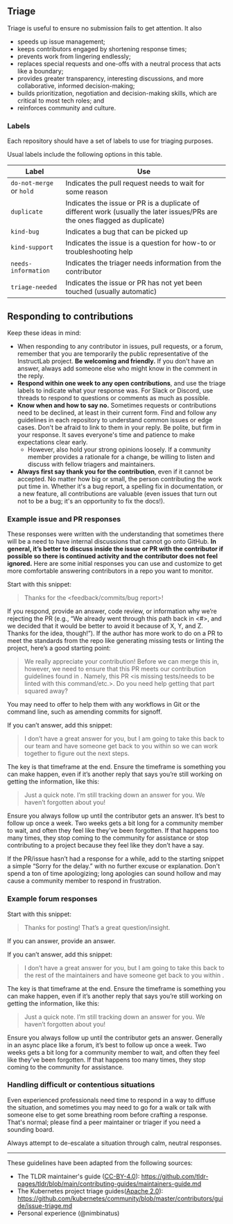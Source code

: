 ## Triage

Triage is useful to ensure no submission fails to get attention. It also

- speeds up issue management;
- keeps contributors engaged by shortening response times;
- prevents work from lingering endlessly;
- replaces special requests and one-offs with a neutral process that acts like a boundary;
- provides greater transparency, interesting discussions, and more collaborative, informed decision-making;
- builds prioritization, negotiation and decision-making skills, which are critical to most tech roles; and
- reinforces community and culture.

### Labels

Each repository should have a set of labels to use for triaging purposes.

Usual labels include the following options in this table.

Label | Use
--|--
`do-not-merge` or `hold` | Indicates the pull request needs to wait for some reason
`duplicate` | Indicates the issue or PR is a duplicate of different work (usually the later issues/PRs are the ones flagged as duplicate)
`kind-bug` | Indicates a bug that can be picked up
`kind-support` | Indicates the issue is a question for how-to or troubleshooting help
`needs-information` | Indicates the triager needs information from the contributor
`triage-needed` | Indicates the issue or PR has not yet been touched (usually automatic)

## Responding to contributions

Keep these ideas in mind:
- When responding to any contributor in issues, pull requests, or a forum, remember that you are temporarily the public representative of the InstructLab project. **Be welcoming and friendly.** If you don't have an answer, always add someone else who might know in the comment in the reply.
- **Respond within one week to any open contributions**, and use the triage labels to indicate what your response was. For Slack or Discord, use threads to respond to questions or comments as much as possible.
- **Know when and how to say no.** Sometimes requests or contributions need to be declined, at least in their current form. Find and follow any guidelines in each repository to understand common issues or edge cases. Don't be afraid to link to them in your reply. Be polite, but firm in your response. It saves everyone's time and patience to make expectations clear early.
  - However, also hold your strong opinions loosely. If a community member provides a rationale for a change, be willing to listen and discuss with fellow triagers and maintainers.
- **Always first say thank you for the contribution**, even if it cannot be accepted. No matter how big or small, the person contributing the work put time in. Whether it's a bug report, a spelling fix in documentation, or a new feature, all contributions are valuable (even issues that turn out not to be a bug; it's an opportunity to fix the docs!).

### Example issue and PR responses

These responses were written with the understanding that sometimes there will be a need to have internal discussions that cannot go onto GitHub. **In general, it’s better to discuss inside the issue or PR with the contributor if possible so there is continued activity and the contributor does not feel ignored.** Here are some initial responses you can use and customize to get more comfortable answering contributors in a repo you want to monitor.

Start with this snippet:

> Thanks for the <feedback/commits/bug report>!

If you respond, provide an answer, code review, or information why we’re rejecting the PR (e.g., “We already went through this path back in <#>, and we decided that it would be better to avoid it because of X, Y, and Z. Thanks for the idea, though!”). If the author has more work to do on a PR to meet the standards from the repo like generating missing tests or linting the project, here’s a good starting point:

> We really appreciate your contribution! Before we can merge this in, however, we need to ensure that this PR meets our contribution guidelines found in <link>. Namely, this PR <is missing tests/needs to be linted with this command/etc.>. Do you need help getting that part squared away?

You may need to offer to help them with any workflows in Git or the command line, such as amending commits for signoff.

If you can’t answer, add this snippet:

>I don’t have a great answer for you, but I am going to take this back to our team and have someone get back to you within <timeframe> so we can work together to figure out the next steps.

The key is that timeframe at the end. Ensure the timeframe is something you can make happen, even if it’s another reply that says you’re still working on getting the information, like this:

> Just a quick note. I’m still tracking down an answer for you. We haven’t forgotten about you!

Ensure you always follow up until the contributor gets an answer. It’s best to follow up once a week. Two weeks gets a bit long for a community member to wait, and often they feel like they’ve been forgotten. If that happens too many times, they stop coming to the community for assistance or stop contributing to a project because they feel like they don’t have a say.

If the PR/issue hasn’t had a response for a while, add to the starting snippet a simple “Sorry for the delay.” with no further excuse or explanation. Don't spend a ton of time apologizing; long apologies can sound hollow and may cause a community member to respond in frustration.

### Example forum responses

Start with this snippet:

> Thanks for posting! That’s a great question/insight.

If you can answer, provide an answer.

If you can’t answer, add this snippet:

> I don’t have a great answer for you, but I am going to take this back to the rest of the maintainers and have someone get back to you within <timeframe>.

The key is that timeframe at the end. Ensure the timeframe is something you can make happen, even if it’s another reply that says you’re still working on getting the information, like this:

>Just a quick note. I’m still tracking down an answer for you. We haven’t forgotten about you!

Ensure you always follow up until the contributor gets an answer. Generally in an async place like a forum, it’s best to follow up once a week. Two weeks gets a bit long for a community member to wait, and often they feel like they’ve been forgotten. If that happens too many times, they stop coming to the community for assistance.

### Handling difficult or contentious situations

Even experienced professionals need time to respond in a way to diffuse the situation, and sometimes you may need to go for a walk or talk with someone else to get some breathing room before crafting a response. That's normal; please find a peer maintainer or triager if you need a sounding board.

Always attempt to de-escalate a situation through calm, neutral responses.

---

These guidelines have been adapted from the following sources:
- The TLDR maintainer's guide ([CC-BY-4.0](https://creativecommons.org/licenses/by/4.0/)): https://github.com/tldr-pages/tldr/blob/main/contributing-guides/maintainers-guide.md
- The Kubernetes project triage guides([Apache 2.0](https://github.com/kubernetes/community/blob/master/LICENSE)): https://github.com/kubernetes/community/blob/master/contributors/guide/issue-triage.md
- Personal experience (@nimbinatus)